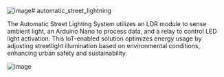 ![image](https://github.com/SamNeha/automatic_street_lightning/assets/118598711/18ae65e5-03c3-4801-8b25-3090d402ec75)# automatic_street_lightning


The Automatic Street Lighting System utilizes an LDR module to sense ambient light, an Arduino Nano to process data, and a relay to control LED light activation. This IoT-enabled solution optimizes energy usage by adjusting streetlight illumination based on environmental conditions, enhancing urban safety and sustainability.

![image](https://github.com/SamNeha/automatic_street_lightning/assets/118598711/1f5ade4f-57c2-426a-a8ef-ad2c83bc8c1a)


